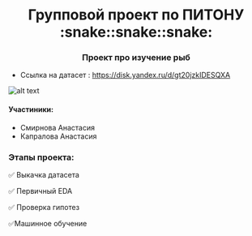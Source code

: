 <h1 align="center">Групповой проект по ПИТОНУ :snake::snake::snake: </a> 

<h3 align="center">Проект про изучение рыб</h3>

- Ссылка на датасет : https://disk.yandex.ru/d/gt20jzkIDESQXA

![alt text](https://img01.rl0.ru/afisha/e1500x1000i/daily.afisha.ru/uploads/images/5/5c/55c41f009d708559c71b71e65ccd62d6.png)

<h4>Участиники: </h4>

- Смирнова Анастасия
- Капралова Анастасия

<h3>Этапы проекта:</h3>

:white_check_mark: Выкачка датасета

:white_check_mark: Первичный EDA
 
:white_check_mark: Проверка гипотез


:white_check_mark:Машинное обучение
